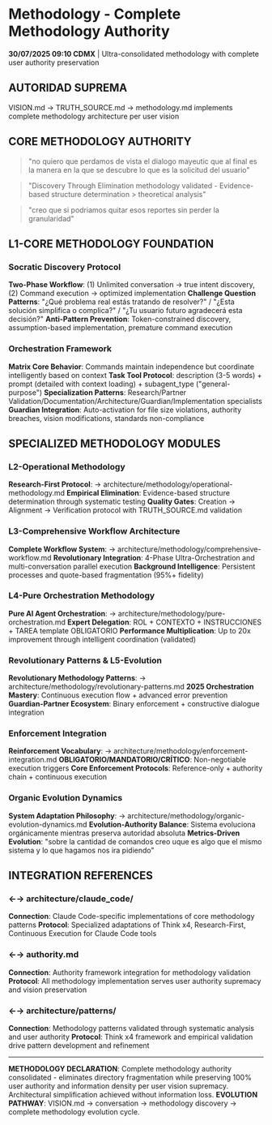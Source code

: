 # Methodology - Complete Methodology Authority

**30/07/2025 09:10 CDMX** | Ultra-consolidated methodology with complete user authority preservation

## AUTORIDAD SUPREMA
VISION.md → TRUTH_SOURCE.md → methodology.md implements complete methodology architecture per user vision

## CORE METHODOLOGY AUTHORITY

> "no quiero que perdamos de vista el dialogo mayeutic que al final es la manera en la que se descubre lo que es la solicitud del usuario"

> "Discovery Through Elimination methodology validated - Evidence-based structure determination > theoretical analysis"

> "creo que si podriamos quitar esos reportes sin perder la granularidad"

## L1-CORE METHODOLOGY FOUNDATION

### Socratic Discovery Protocol
**Two-Phase Workflow**: (1) Unlimited conversation → true intent discovery, (2) Command execution → optimized implementation
**Challenge Question Patterns**: "¿Qué problema real estás tratando de resolver?" / "¿Esta solución simplifica o complica?" / "¿Tu usuario futuro agradecerá esta decisión?"
**Anti-Pattern Prevention**: Token-constrained discovery, assumption-based implementation, premature command execution

### Orchestration Framework  
**Matrix Core Behavior**: Commands maintain independence but coordinate intelligently based on context
**Task Tool Protocol**: description (3-5 words) + prompt (detailed with context loading) + subagent_type ("general-purpose")
**Specialization Patterns**: Research/Partner Validation/Documentation/Architecture/Guardian/Implementation specialists
**Guardian Integration**: Auto-activation for file size violations, authority breaches, vision modifications, standards non-compliance

## SPECIALIZED METHODOLOGY MODULES

### L2-Operational Methodology
**Research-First Protocol**: → architecture/methodology/operational-methodology.md
**Empirical Elimination**: Evidence-based structure determination through systematic testing
**Quality Gates**: Creation → Alignment → Verification protocol with TRUTH_SOURCE.md validation

### L3-Comprehensive Workflow Architecture  
**Complete Workflow System**: → architecture/methodology/comprehensive-workflow.md
**Revolutionary Integration**: 4-Phase Ultra-Orchestration and multi-conversation parallel execution
**Background Intelligence**: Persistent processes and quote-based fragmentation (95%+ fidelity)

### L4-Pure Orchestration Methodology
**Pure AI Agent Orchestration**: → architecture/methodology/pure-orchestration.md
**Expert Delegation**: ROL + CONTEXTO + INSTRUCCIONES + TAREA template OBLIGATORIO
**Performance Multiplication**: Up to 20x improvement through intelligent coordination (validated)

### Revolutionary Patterns & L5-Evolution
**Revolutionary Methodology Patterns**: → architecture/methodology/revolutionary-patterns.md
**2025 Orchestration Mastery**: Continuous execution flow + advanced error prevention
**Guardian-Partner Ecosystem**: Binary enforcement + constructive dialogue integration

### Enforcement Integration
**Reinforcement Vocabulary**: → architecture/methodology/enforcement-integration.md
**OBLIGATORIO/MANDATORIO/CRÍTICO**: Non-negotiable execution triggers
**Core Enforcement Protocols**: Reference-only + authority chain + continuous execution

### Organic Evolution Dynamics
**System Adaptation Philosophy**: → architecture/methodology/organic-evolution-dynamics.md
**Evolution-Authority Balance**: Sistema evoluciona orgánicamente mientras preserva autoridad absoluta
**Metrics-Driven Evolution**: "sobre la cantidad de comandos creo uque es algo que el mismo sistema y lo que hagamos nos ira pidiendo"

## INTEGRATION REFERENCES

### ←→ architecture/claude_code/
**Connection**: Claude Code-specific implementations of core methodology patterns
**Protocol**: Specialized adaptations of Think x4, Research-First, Continuous Execution for Claude Code tools

### ←→ authority.md
**Connection**: Authority framework integration for methodology validation
**Protocol**: All methodology implementation serves user authority supremacy and vision preservation

### ←→ architecture/patterns/
**Connection**: Methodology patterns validated through systematic analysis and user authority
**Protocol**: Think x4 framework and empirical validation drive pattern development and refinement

---

**METHODOLOGY DECLARATION**: Complete methodology authority consolidated - eliminates directory fragmentation while preserving 100% user authority and information density per user vision supremacy. Architectural simplification achieved without information loss.
**EVOLUTION PATHWAY**: VISION.md → conversation → methodology discovery → complete methodology evolution cycle.